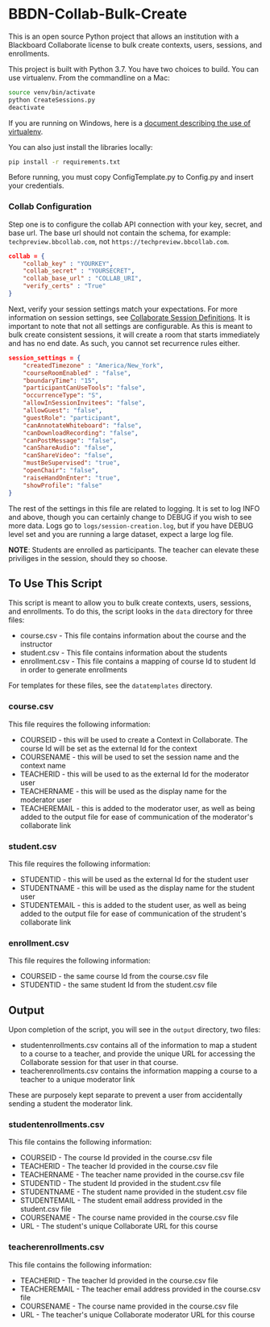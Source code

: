 # BBDN-Collab-Bulk-Create
This is an open source Python project that allows an institution with a Blackboard Collaborate license to bulk create contexts, users, sessions, and enrollments.

This project is built with Python 3.7. You have two choices to build. You can use virtualenv. From the commandline on a Mac:

```bash
source venv/bin/activate
python CreateSessions.py
deactivate
```

If you are running on Windows, here is a [document describing the use of virtualenv](https://docs.python.org/3.7/library/venv.html).

You can also just install the libraries locally:

```bash
pip install -r requirements.txt
```

Before running, you must copy ConfigTemplate.py to Config.py and insert your credentials.

### Collab Configuration

Step one is to configure the collab API connection with your key, secret, and base url. The base url should not contain the schema, for example: `techpreview.bbcollab.com`, not `https://techpreview.bbcollab.com`.

```json
collab = {
    "collab_key" : "YOURKEY",
    "collab_secret" : "YOURSECRET",
    "collab_base_url" : "COLLAB_URI",
    "verify_certs" : "True"
}
```

Next, verify your session settings match your expectations. For more information on session settings, see [Collaborate Session Definitions](https://docs.blackboard.com/collab/CollabSessionDefinitions.html). It is important to note that not all settings are configurable. As this is meant to bulk create consistent sessions, it will create a room that starts immediately and has no end date. As such, you cannot set recurrence rules either.

```json
session_settings = {
    "createdTimezone" : "America/New_York",
    "courseRoomEnabled" : "false",
    "boundaryTime": "15",
    "participantCanUseTools": "false",
    "occurrenceType": "S",
    "allowInSessionInvitees": "false",
    "allowGuest": "false",
    "guestRole": "participant",
    "canAnnotateWhiteboard": "false",
    "canDownloadRecording": "false",
    "canPostMessage": "false",
    "canShareAudio": "false",
    "canShareVideo": "false",
    "mustBeSupervised": "true",
    "openChair": "false",
    "raiseHandOnEnter": "true",
    "showProfile": "false"
}
```

The rest of the settings in this file are related to logging. It is set to log INFO and above, though you can certainly change to DEBUG if you wish to see more data. Logs go to `logs/session-creation.log`, but if you have DEBUG level set and you are running a large dataset, expect a large log file. 

**NOTE**: Students are enrolled as participants. The teacher can elevate these priviliges in the session, should they so choose.


## To Use This Script

This script is meant to allow you to bulk create contexts, users, sessions, and enrollments. To do this, the script looks in the `data` directory for three files:

* course.csv - This file contains information about the course and the instructor
* student.csv - This file contains information about the students
* enrollment.csv - This file contains a mapping of course Id to student Id in order to generate enrollments

For templates for these files, see the `datatemplates` directory. 

### course.csv

This file requires the following information:
* COURSEID - this will be used to create a Context in Collaborate. The course Id will be set as the external Id for the context
* COURSENAME - this will be used to set the session name and the context name
* TEACHERID - this will be used to as the external Id for the moderator user
* TEACHERNAME - this will be used as the display name for the moderator user
* TEACHEREMAIL - this is added to the moderator user, as well as being added to the output file for ease of communication of the moderator's collaborate link

### student.csv

This file requires the following information:
* STUDENTID - this will be used as the external Id for the student user
* STUDENTNAME - this will be used as the display name for the student user
* STUDENTEMAIL - this is added to the student user, as well as being added to the output file for ease of communication of the strudent's collaborate link

### enrollment.csv

This file requires the following information:
* COURSEID - the same course Id from the course.csv file
* STUDENTID - the same student Id from the student.csv file

## Output

Upon completion of the script, you will see in the `output` directory, two files:

* studentenrollments.csv contains all of the information to map a student to a course to a teacher, and provide the unique URL for accessing the Collaborate session for that user in that course.
* teacherenrollments.csv contains the information mapping a course to a teacher to a unique moderator link

These are purposely kept separate to prevent a user from accidentally sending a student the moderator link.

### studentenrollments.csv

This file contains the following information:
* COURSEID - The course Id provided in the course.csv file
* TEACHERID - The teacher Id provided in the course.csv file
* TEACHERNAME - The teacher name provided in the course.csv file
* STUDENTID - The student Id provided in the student.csv file
* STUDENTNAME - The student name provided in the student.csv file
* STUDENTEMAIL - The student email address provided in the student.csv file
* COURSENAME - The course name provided in the course.csv file
* URL - The student's unique Collaborate URL for this course

### teacherenrollments.csv

This file contains the following information:
* TEACHERID - The teacher Id provided in the course.csv file
* TEACHEREMAIL - The teacher email address provided in the course.csv file
* COURSENAME - The course name provided in the course.csv file
* URL - The teacher's unique Collaborate moderator URL for this course
